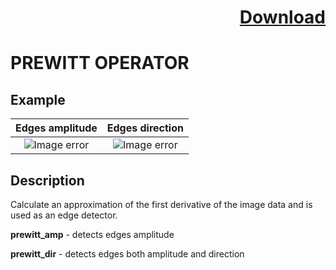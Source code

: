 # <p align="right"><a class="github-button" aria-label="Download ntkme/github-buttons on GitHub" href="https://github.com/Balluff-BVS/halconscripts/raw/master/Filters/Edges/edges_filters.zip" data-icon="octicon-cloud-download">Download</a></p>


PREWITT OPERATOR
==========

## Example

Edges amplitude             | Edges direction
:-------------------------:|:-------------------------:
![Image error](https://github.com/Balluff-BVS/halconscripts/blob/master/Filters/Edges/Prewitt/prewitt_amp.png?raw=true)  |  ![Image error](https://github.com/Balluff-BVS/halconscripts/blob/master/Filters/Edges/Prewitt/prewitt_dir.png?raw=true)

Description
----------

Calculate an approximation of the first derivative of the image data and is used as an edge detector.

**prewitt_amp** - detects edges amplitude

**prewitt_dir** - detects edges both amplitude and direction
